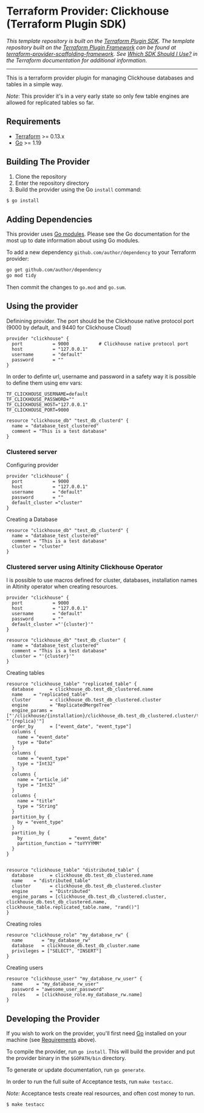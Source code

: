 # Terraform Provider: Clickhouse (Terraform Plugin SDK)

_This template repository is built on the [Terraform Plugin SDK](https://github.com/hashicorp/terraform-plugin-sdk). The template repository built on the [Terraform Plugin Framework](https://github.com/hashicorp/terraform-plugin-framework) can be found at [terraform-provider-scaffolding-framework](https://github.com/hashicorp/terraform-provider-scaffolding-framework). See [Which SDK Should I Use?](https://www.terraform.io/docs/plugin/which-sdk.html) in the Terraform documentation for additional information._

----

This is a terraform provider plugin for managing Clickhouse databases and tables in a simple way.

_Note_: This provider it's in a very early state so only few table engines are allowed for replicated tables so far.


## Requirements

-	[Terraform](https://www.terraform.io/downloads.html) >= 0.13.x
-	[Go](https://golang.org/doc/install) >= 1.19

## Building The Provider

1. Clone the repository
1. Enter the repository directory
1. Build the provider using the Go `install` command:
```sh
$ go install
```

## Adding Dependencies

This provider uses [Go modules](https://github.com/golang/go/wiki/Modules).
Please see the Go documentation for the most up to date information about using Go modules.

To add a new dependency `github.com/author/dependency` to your Terraform provider:

```bash
go get github.com/author/dependency
go mod tidy
```

Then commit the changes to `go.mod` and `go.sum`.

## Using the provider


Definining provider. The port should be the Clickhouse native protocol port (9000 by default, and 9440 for Clickhouse Cloud)

```hcl
provider "clickhouse" {
  port           = 9000           # Clickhouse native protocol port
  host           = "127.0.0.1"
  username       = "default"
  password       = ""
}
```

In order to definte url, username and password in a safety way it is possible to define them using env vars:

```config
TF_CLICKHOUSE_USERNAME=default
TF_CLICKHOUSE_PASSWORD=""
TF_CLICKHOUSE_HOST="127.0.0.1"
TF_CLICKHOUSE_PORT=9000
```

```hcl
resource "clickhouse_db" "test_db_clusterd" {
  name = "database_test_clustered"
  comment = "This is a test database"
}
```

### Clustered server

Configuring provider

```hcl
provider "clickhouse" {
  port           = 9000
  host           = "127.0.0.1"
  username       = "default"
  password       = ""
  default_cluster ="cluster"
}
```

Creating a Database

```hcl
resource "clickhouse_db" "test_db_clusterd" {
  name = "database_test_clustered"
  comment = "This is a test database"
  cluster = "cluster"
}
```

### Clustered server using Altinity Clickhouse Operator

I is possible to use macros defined for cluster, databases, installation names in Altinity operator when creating resources.

```hcl
provider "clickhouse" {
  port           = 9000
  host           = "127.0.0.1"
  username       = "default"
  password       = ""
  default_cluster ="'{cluster}'"
}
```

```hcl
resource "clickhouse_db" "test_db_cluster" {
  name = "database_test_clustered"
  comment = "This is a test database"
  cluster = "'{cluster}'"
}
```

Creating tables

```hcl
resource "clickhouse_table" "replicated_table" {
  database      = clickhouse_db.test_db_clustered.name
  name    = "replicated_table"
  cluster       = clickhouse_db.test_db_clustered.cluster
  engine        = "ReplicatedMergeTree"
  engine_params = ["'/clickhouse/{installation}/clickhouse_db.test_db_clustered.cluster/tables/{shard}/{database}/{table}'", "'{replica}'"]
  order_by      = ["event_date", "event_type"]
  columns {
    name = "event_date"
    type = "Date"
  }
  columns {
    name = "event_type"
    type = "Int32"
  }
  columns {
    name = "article_id"
    type = "Int32"
  }
  columns {
    name = "title"
    type = "String"
  }
  partition_by {
    by = "event_type"
  }
  partition_by {
    by                 = "event_date"
    partition_function = "toYYYYMM"
  }
}


resource "clickhouse_table" "distributed_table" {
  database      = clickhouse_db.test_db_clustered.name
  name    = "distributed_table"
  cluster       = clickhouse_db.test_db_clustered.cluster
  engine        = "Distributed"
  engine_params = [clickhouse_db.test_db_clustered.cluster, clickhouse_db.test_db_clustered.name, clickhouse_table.replicated_table.name, "rand()"]
}
```

Creating roles

```hcl
resource "clickhouse_role" "my_database_rw" {
  name       = "my_database_rw"
  database   = clickhouse_db.test_db_cluster.name
  privileges = ["SELECT", "INSERT"]
}
```

Creating users

```hcl
resource "clickhouse_user" "my_database_rw_user" {
  name     = "my_database_rw_user"
  password = "awesome_user_password"
  roles    = [clickhouse_role.my_database_rw.name]
}
```

## Developing the Provider

If you wish to work on the provider, you'll first need [Go](http://www.golang.org) installed on your machine (see [Requirements](#requirements) above).

To compile the provider, run `go install`. This will build the provider and put the provider binary in the `$GOPATH/bin` directory.

To generate or update documentation, run `go generate`.

In order to run the full suite of Acceptance tests, run `make testacc`.

_Note:_ Acceptance tests create real resources, and often cost money to run.

```sh
$ make testacc
```
